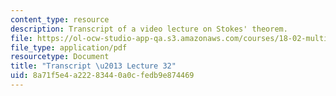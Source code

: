 ```yaml
---
content_type: resource
description: Transcript of a video lecture on Stokes' theorem.
file: https://ol-ocw-studio-app-qa.s3.amazonaws.com/courses/18-02-multivariable-calculus-fall-2007/8a71f5e4a22283440a0cfedb9e874469_18_022007L32.pdf
file_type: application/pdf
resourcetype: Document
title: "Transcript \u2013 Lecture 32"
uid: 8a71f5e4-a222-8344-0a0c-fedb9e874469
---
```

